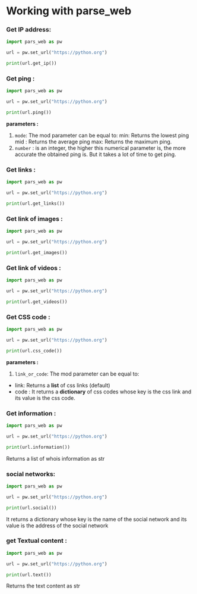 # Working with parse_web

### Get IP address:

```python
import pars_web as pw

url = pw.set_url("https://python.org")

print(url.get_ip())

```

### Get ping :

```python
import pars_web as pw

url = pw.set_url("https://python.org")

print(url.ping())

```

**parameters :**
1. `mode`: The mod parameter can be equal to:
  min: Returns the lowest ping
  mid : Returns the average ping
  max: Returns the maximum ping.
2. `number` : 
is an integer, the higher this numerical parameter is, the more accurate the obtained ping is. But it takes a lot of time to get ping.

### Get links :

```python
import pars_web as pw

url = pw.set_url("https://python.org")

print(url.get_links())
```

### Get link of images :

```python
import pars_web as pw

url = pw.set_url("https://python.org")

print(url.get_images())
```

### Get link of videos :

```python
import pars_web as pw

url = pw.set_url("https://python.org")

print(url.get_videos())
```

### Get CSS code :

```python
import pars_web as pw

url = pw.set_url("https://python.org")

print(url.css_code())

```

**parameters :**
1. `link_or_code`: The mod parameter can be equal to:
  * link: Returns a **list** of css links (default)
  * code : It returns a **dictionary** of css codes whose key is the css link and its value is the css code.


 ### Get information :

```python
import pars_web as pw

url = pw.set_url("https://python.org")

print(url.information())

```
Returns a list of whois information as str


### social networks:

```python
import pars_web as pw

url = pw.set_url("https://python.org")

print(url.social())

```
It returns a dictionary whose key is the name of the social network and its value is the address of the social network

### get Textual content :

```python
import pars_web as pw

url = pw.set_url("https://python.org")

print(url.text())

```
Returns the text content as str

